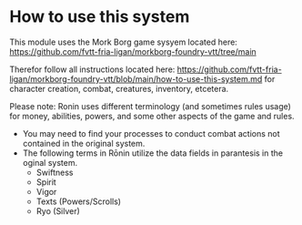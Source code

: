# How to use this system

This module uses the Mork Borg game sysyem located here: https://github.com/fvtt-fria-ligan/morkborg-foundry-vtt/tree/main

Therefor follow all instructions located here: https://github.com/fvtt-fria-ligan/morkborg-foundry-vtt/blob/main/how-to-use-this-system.md for character creation, combat, creatures, inventory, etcetera. 

Please note: Ronin uses different terminology (and sometimes rules usage) for money, abilities, powers, and some other aspects of the game and rules.
- You may need to find your processes to conduct combat actions not contained in the original system.
- The following terms in Rōnin utilize the data fields in parantesis in the oginal system.
  - Swiftness
  - Spirit
  - Vigor
  - Texts (Powers/Scrolls)
  - Ryo (Silver)

